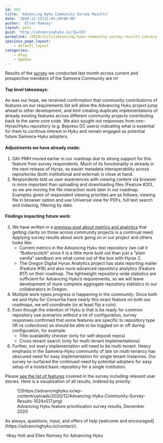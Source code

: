 ```yaml
---
id: 153
title: 'Advancing Hyku Community Survey Results'
date: '2020-12-11T21:03:29+00:00'
author: 'Ellen Ramsey'
layout: post
guid: 'http://advancinghyku.io/?p=153'
permalink: /2020/12/11/advancing-hyku-community-survey-results-january-2021/
spacious_page_layout:
    - default_layout
categories:
    - Blog
    - Update
---
```


Results of the [survey](https://advancinghyku.io/2020/11/05/advancing-hyku-at-samvera-connect-2020-your-vote-matters/) we conducted last month across current and prospective members of the Samvera Community are in!

#### Top level takeaways:

As was our hope, we received confirmation that community contributions of features on our requirements list will allow the Advancing Hyku project jump ahead to other development, and limit creating duplicate implementations of already existing features across different community projects contributing back to the same core code. We also sought out responses from non-Hyrax/Hyku repository (e.g. Bepress DC users) indicating what is essential for them to continue interest in Hyku and remain engaged as potential future Samvera-Hyku adopters.

#### Adjustments we have already made:

1. OAI-PMH moved earlier in our roadmap due to strong support for this feature from survey respondents. Much of its functionality is already in the next release of Hyrax, so easier metadata interoperability across repositories (both institutional and external) is close at hand.
2. Respondents told us user experiences with viewing content via browser is more important than uploading and downloading files (Feature #20), so we are moving the file interaction work later in our roadmap. Examples given of respondent viewing priorities are as follows; viewing file in browser option and use Universal view for PDFs, full text search and indexing, filtering by date.

#### Findings impacting future work:

3. We have written in a [previous post about metrics and analytics](https://advancinghyku.io/2020/09/18/project-update-september-2020/) that getting clarity on those across community projects is a continual need. Applying survey results about work going on in our project and others looks like:
    - Current metrics in the Advancing Hyku test repository (we call it “Butterscotch” since it is a little more built out than just a “plain vanilla” sandbox) are what come out of the box with Hyrax 2.
    - The Oregon Digital Hyrax Analytics project has stats reporting mailer (Feature #16) and also more advanced repository analytics (Feature #17) on their roadmap. The lightweight repository-wide statistics are sufficient for Advancing Hyku’s requirements, so we will leave development of more complete aggregate repository statistics to our collaborators in Oregon.
4. Multiple work types progress is happening in the community: Since both we and Hyku for Consortia have nearly this exact feature on both our roadmaps, we will coordinate (or at least flip a coin).
5. Even though the intention of Hyku is that is be ready for common repository use scenarios without a lot of configuration, survey responses confirmed that some features are specific to repository type (IR vs collections) so should be able to be toggled on or off during configuration, for example:
    - Title availability checker (only for self-deposit repos)
    - Cross-tenant search (only for multi-tenant implementations)
6. Further, not every implementation will need to be multi-tenant. Heavy emphasis in the Samvera-Hyku community of late on multi-tenancy has obscured need for easy implementation for single tenant instances. Our survey re-surfaced the continued need by potential adopters for easy setup of a hosted basic repository for a single institution.

Please [see the list of features](https://docs.google.com/document/d/1efJN_K0zmjeeHyzuojeV5fb05pJdd5-qcmNyVCfAYeM/edit?usp=sharing) covered in the survey including relevant user stories. Here is a visualization of all results, ordered by priority:

<div class="wp-block-image"><figure class="aligncenter size-large">![](https://advancinghyku.io/wp-content/uploads/2020/12/Advancing-Hyku-Community-Survey-Results-1024x517.png)<figcaption>Advancing Hyku feature prioritization survey results, December 2020</figcaption></figure></div>As always, questions, input, and offers of help [welcome and encouraged](https://advancinghyku.io/contact/).

-Ilkay Holt and Ellen Ramsey for Advancing Hyku
